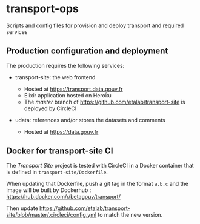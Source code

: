 # transport-ops
Scripts and config files for provision and deploy transport and required services

## Production configuration and deployment

The production requires the following services:

* transport-site: the web frontend

  * Hosted at https://transport.data.gouv.fr
  * Elixir application hosted on Heroku
  * The _master_ branch of https://github.com/etalab/transport-site is deployed by CircleCI

* udata: references and/or stores the datasets and comments

  * Hosted at https://data.gouv.fr

## Docker for transport-site CI

The _Transport Site_ project is tested with CircleCI in a Docker container that is defined in `transport-site/Dockerfile`.

When updating that Dockerfile, push a git tag in the format `a.b.c` and the image will be built by Dockerhub : https://hub.docker.com/r/betagouv/transport/

Then update https://github.com/etalab/transport-site/blob/master/.circleci/config.yml to match the new version.
